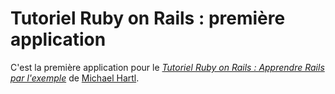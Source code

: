 # Tutoriel Ruby on Rails : première application

C'est la première application pour le [*Tutoriel Ruby on Rails : Apprendre Rails par l'exemple*](http://railstutorial.org/) de [Michael Hartl](http://michaelhartl.com/).
